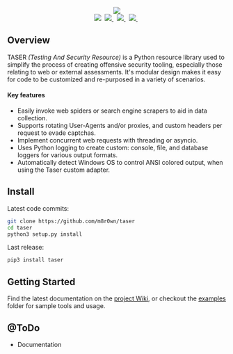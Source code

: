 <p align="center">
    <img src="https://user-images.githubusercontent.com/13889819/89195623-03cfdc80-d577-11ea-8433-e0a4e8e03761.png">
    <br>
    <img src="https://img.shields.io/badge/Python-3.6+-green.svg"/>&nbsp;
    <a href="https://github.com/m8r0wn/taser/wiki">
        <img src="https://img.shields.io/badge/Documentation-Wiki-yellow.svg"/>
    </a>&nbsp;
    <a href="https://www.twitter.com/m8r0wn">
        <img src="https://img.shields.io/badge/Twitter-@m8r0wn-blue?style=plastic&logo=twitter"/>
    </a>&nbsp;
    <a href="https://github.com/sponsors/m8r0wn">
        <img src="https://img.shields.io/badge/Sponsor-GitHub-green?style=plastic&logo=github"/>
    </a>&nbsp;
 </p>


## Overview
TASER *(Testing And Security Resource)* is a Python resource library used to simplify the process of creating offensive security tooling, especially those relating to web or external assessments. It's modular design makes it easy for code to be customized and re-purposed in a variety of scenarios. 

#### Key features

* Easily invoke web spiders or search engine scrapers to aid in data collection.
* Supports rotating User-Agents and/or proxies, and custom headers per request to evade captchas.
* Implement concurrent web requests with threading or asyncio.
* Uses Python logging to create custom: console, file, and database loggers for various output formats.
* Automatically detect Windows OS to control ANSI colored output, when using the Taser custom adapter.

## Install
Latest code commits:
```bash
git clone https://github.com/m8r0wn/taser
cd taser
python3 setup.py install
```
Last release:
```bash
pip3 install taser
```

## Getting Started
Find the latest documentation on the [project Wiki](https://github.com/m8r0wn/taser/wiki), or checkout the [examples](examples/) folder for sample tools and usage.

## @ToDo
* Documentation
